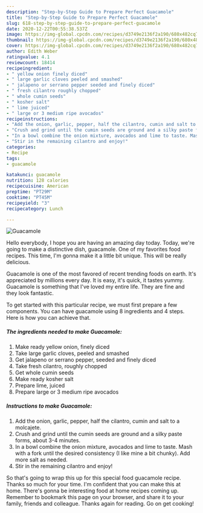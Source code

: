 ```yaml
---
description: "Step-by-Step Guide to Prepare Perfect Guacamole"
title: "Step-by-Step Guide to Prepare Perfect Guacamole"
slug: 618-step-by-step-guide-to-prepare-perfect-guacamole
date: 2020-12-22T00:55:38.537Z
image: https://img-global.cpcdn.com/recipes/d3749e2136f2a190/680x482cq70/guacamole-recipe-main-photo.jpg
thumbnail: https://img-global.cpcdn.com/recipes/d3749e2136f2a190/680x482cq70/guacamole-recipe-main-photo.jpg
cover: https://img-global.cpcdn.com/recipes/d3749e2136f2a190/680x482cq70/guacamole-recipe-main-photo.jpg
author: Edith Weber
ratingvalue: 4.1
reviewcount: 18414
recipeingredient:
- " yellow onion finely diced"
- " large garlic cloves peeled and smashed"
- " jalapeno or serrano pepper seeded and finely diced"
- " fresh cilantro roughly chopped"
- " whole cumin seeds"
- " kosher salt"
- " lime juiced"
- " large or 3 medium ripe avocados"
recipeinstructions:
- "Add the onion, garlic, pepper, half the cilantro, cumin and salt to a molcajete."
- "Crush and grind until the cumin seeds are ground and a silky paste forms, about 3-4 minutes."
- "In a bowl combine the onion mixture, avocados and lime to taste. Mash with a fork until the desired consistency (I like mine a bit chunky). Add more salt as needed."
- "Stir in the remaining cilantro and enjoy!"
categories:
- Recipe
tags:
- guacamole

katakunci: guacamole 
nutrition: 128 calories
recipecuisine: American
preptime: "PT29M"
cooktime: "PT45M"
recipeyield: "3"
recipecategory: Lunch

---
```



![Guacamole](https://img-global.cpcdn.com/recipes/d3749e2136f2a190/680x482cq70/guacamole-recipe-main-photo.jpg)

Hello everybody, I hope you are having an amazing day today. Today, we're going to make a distinctive dish, guacamole. One of my favorites food recipes. This time, I'm gonna make it a little bit unique. This will be really delicious.



Guacamole is one of the most favored of recent trending foods on earth. It's appreciated by millions every day. It is easy, it's quick, it tastes yummy. Guacamole is something that I've loved my entire life. They are fine and they look fantastic.


To get started with this particular recipe, we must first prepare a few components. You can have guacamole using 8 ingredients and 4 steps. Here is how you can achieve that.

<!--inarticleads1-->

##### The ingredients needed to make Guacamole:

1. Make ready  yellow onion, finely diced
1. Take  large garlic cloves, peeled and smashed
1. Get  jalapeno or serrano pepper, seeded and finely diced
1. Take  fresh cilantro, roughly chopped
1. Get  whole cumin seeds
1. Make ready  kosher salt
1. Prepare  lime, juiced
1. Prepare  large or 3 medium ripe avocados




<!--inarticleads2-->

##### Instructions to make Guacamole:

1. Add the onion, garlic, pepper, half the cilantro, cumin and salt to a molcajete.
1. Crush and grind until the cumin seeds are ground and a silky paste forms, about 3-4 minutes.
1. In a bowl combine the onion mixture, avocados and lime to taste. Mash with a fork until the desired consistency (I like mine a bit chunky). Add more salt as needed.
1. Stir in the remaining cilantro and enjoy!




So that's going to wrap this up for this special food guacamole recipe. Thanks so much for your time. I'm confident that you can make this at home. There's gonna be interesting food at home recipes coming up. Remember to bookmark this page on your browser, and share it to your family, friends and colleague. Thanks again for reading. Go on get cooking!
